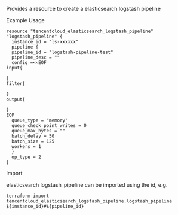 Provides a resource to create a elasticsearch logstash pipeline

Example Usage

```hcl
resource "tencentcloud_elasticsearch_logstash_pipeline" "logstash_pipeline" {
  instance_id = "ls-xxxxxx"
  pipeline {
  pipeline_id = "logstash-pipeline-test"
  pipeline_desc = ""
  config =<<EOF
input{

}
filter{

}
output{

}
EOF
  queue_type = "memory"
  queue_check_point_writes = 0
  queue_max_bytes = ""
  batch_delay = 50
  batch_size = 125
  workers = 1
  }
  op_type = 2
}
```

Import

elasticsearch logstash_pipeline can be imported using the id, e.g.

```
terraform import tencentcloud_elasticsearch_logstash_pipeline.logstash_pipeline ${instance_id}#${pipeline_id}
```